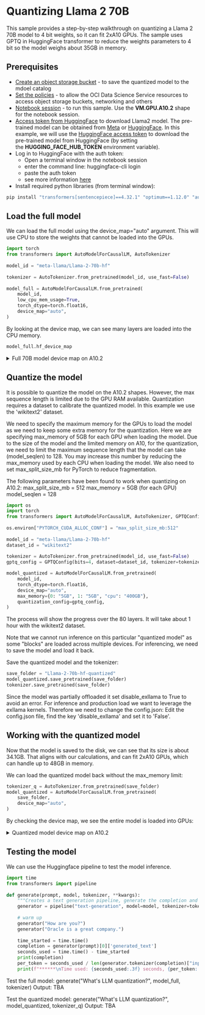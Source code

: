 # Quantizing Llama 2 70B
This sample provides a step-by-step walkthrough on quantizing a Llama 2 70B model to 4 bit weights, so it can fit 2xA10 GPUs.
The sample uses GPTQ in HuggingFace transformer to reduce the weights parameters to 4 bit so the model weighs about 35GB in memory.

## Prerequisites
* [Create an object storage bucket](https://github.com/oracle-samples/oci-data-science-ai-samples/tree/main/distributed_training#2-object-storage) - to save the quantized model to the mdoel catalog
* [Set the policies](https://github.com/oracle-samples/oci-data-science-ai-samples/tree/main/distributed_training#3-oci-policies) - to allow the OCI Data Science Service resources to access object storage buckets, networking and others
* [Notebook session](https://docs.oracle.com/en-us/iaas/data-science/using/manage-notebook-sessions.htm) - to run this sample. Use the **VM.GPU.A10.2** shape for the notebook session.
* [Access token from HuggingFace](https://huggingface.co/docs/hub/security-tokens) to download Llama2 model. The pre-trained model can be obtained from [Meta](https://ai.meta.com/resources/models-and-libraries/llama-downloads/) or [HuggingFace](https://huggingface.co/models?sort=trending&search=meta-llama%2Fllama-2). In this example, we will use the [HuggingFace access token](https://huggingface.co/docs/hub/security-tokens) to download the pre-trained model from HuggingFace (by setting the __HUGGING_FACE_HUB_TOKEN__ environment variable).
* Log in to HuggingFace with the auth token:
  * Open a terminal window in the notebook session
  * enter the command line: huggingface-cli login
  * paste the auth token
  * see more information [here](https://huggingface.co/docs/huggingface_hub/quick-start#login)
* Install required python libraries (from terminal window):
```python
pip install "transformers[sentencepiece]==4.32.1" "optimum==1.12.0" "auto-gptq==0.4.2" "accelerate==0.22.0" "safetensors>=0.3.1" --upgrade
```

## Load the full model
We can load the full model using the device_map="auto" argument. This will use CPU to store the weights that cannot be loaded into the GPUs.

```python
import torch
from transformers import AutoModelForCausalLM, AutoTokenizer
 
model_id = "meta-llama/Llama-2-70b-hf"
 
tokenizer = AutoTokenizer.from_pretrained(model_id, use_fast=False)
 
model_full = AutoModelForCausalLM.from_pretrained(
    model_id,
    low_cpu_mem_usage=True,
    torch_dtype=torch.float16,
    device_map="auto",
)
```

By looking at the device map, we can see many layers are loaded into the CPU memory.
```python
model_full.hf_device_map
```

<details>
<summary>Full 70B model device map on A10.2</summary>

{'model.embed_tokens': 0,
 'model.layers.0': 1,
 'model.layers.1': 1,
 'model.layers.2': 1,
 'model.layers.3': 1,
 'model.layers.4': 1,
 'model.layers.5': 'cpu',
 'model.layers.6': 'cpu',
 'model.layers.7': 'cpu',
 'model.layers.8': 'cpu',
 'model.layers.9': 'cpu',
 'model.layers.10': 'cpu',
 'model.layers.11': 'cpu',
 'model.layers.12': 'cpu',
 'model.layers.13': 'cpu',
 'model.layers.14': 'cpu',
 'model.layers.15': 'cpu',
 'model.layers.16': 'cpu',
 'model.layers.17': 'cpu',
 'model.layers.18': 'cpu',
 'model.layers.19': 'cpu',
 'model.layers.20': 'cpu',
 'model.layers.21': 'cpu',
 'model.layers.22': 'cpu',
 'model.layers.23': 'cpu',
 'model.layers.24': 'cpu',
 'model.layers.25': 'cpu',
 'model.layers.26': 'cpu',
 'model.layers.27': 'cpu',
 'model.layers.28': 'cpu',
 'model.layers.29': 'cpu',
 'model.layers.30': 'cpu',
 'model.layers.31': 'cpu',
 'model.layers.32': 'cpu',
 'model.layers.33': 'cpu',
 'model.layers.34': 'cpu',
 'model.layers.35': 'cpu',
 'model.layers.36': 'cpu',
 'model.layers.37': 'cpu',
 'model.layers.38': 'cpu',
 'model.layers.39': 'cpu',
 'model.layers.40': 'cpu',
 'model.layers.41': 'cpu',
 'model.layers.42': 'cpu',
 'model.layers.43': 'cpu',
 'model.layers.44': 'cpu',
 'model.layers.45': 'cpu',
 'model.layers.46': 'cpu',
 'model.layers.47': 'cpu',
 'model.layers.48': 'cpu',
 'model.layers.49': 'cpu',
 'model.layers.50': 'cpu',
 'model.layers.51': 'cpu',
 'model.layers.52': 'cpu',
 'model.layers.53': 'cpu',
 'model.layers.54': 'cpu',
 'model.layers.55': 'cpu',
 'model.layers.56': 'cpu',
 'model.layers.57': 'cpu',
 'model.layers.58': 'cpu',
 'model.layers.59': 'cpu',
 'model.layers.60': 'cpu',
 'model.layers.61': 'cpu',
 'model.layers.62': 'cpu',
 'model.layers.63': 'cpu',
 'model.layers.64': 'cpu',
 'model.layers.65': 'cpu',
 'model.layers.66': 'cpu',
 'model.layers.67': 'cpu',
 'model.layers.68': 'cpu',
 'model.layers.69': 'cpu',
 'model.layers.70': 'cpu',
 'model.layers.71': 'cpu',
 'model.layers.72': 'cpu',
 'model.layers.73': 'cpu',
 'model.layers.74': 'cpu',
 'model.layers.75': 'cpu',
 'model.layers.76': 'cpu',
 'model.layers.77': 'cpu',
 'model.layers.78': 'cpu',
 'model.layers.79': 'cpu',
 'model.norm': 'cpu',
 'lm_head': 'cpu'}

</details>

## Quantize the model
It is possible to quantize the model on the A10.2 shapes. However, the max sequence length is limited due to the GPU RAM available.
Quantization requires a dataset to calibrate the quantized model. In this example we use the 'wikitext2' dataset.

We need to specify the maximum memory for the GPUs to load the model as we need to keep some extra memory for the quantization. Here we are specifying max_memory of 5GB for each GPU when loading the model.
Due to the size of the model and the limited memory on A10, for the quantization, we need to limit the maximum sequence length that the model can take (model_seqlen) to 128. You may increase this number by reducing the max_memory used by each CPU when loading the model.
We also need to set max_split_size_mb for PyTorch to reduce fragmentation.

The following parameters have been found to work when quantizing on A10.2:
max_split_size_mb = 512
max_memory = 5GB (for each GPU)
model_seqlen = 128

```python
import os
import torch
from transformers import AutoModelForCausalLM, AutoTokenizer, GPTQConfig
 
os.environ["PYTORCH_CUDA_ALLOC_CONF"] = "max_split_size_mb:512"
 
model_id = "meta-llama/Llama-2-70b-hf"
dataset_id = "wikitext2"
 
tokenizer = AutoTokenizer.from_pretrained(model_id, use_fast=False)
gptq_config = GPTQConfig(bits=4, dataset=dataset_id, tokenizer=tokenizer, model_seqlen=128)

model_quantized = AutoModelForCausalLM.from_pretrained(
    model_id,
    torch_dtype=torch.float16,
    device_map="auto",
    max_memory={0: "5GB", 1: "5GB", "cpu": "400GB"},
    quantization_config=gptq_config,
)
```

The process will show the progress over the 80 layers. It will take about 1 hour with the wikitext2 dataset.

Note that we cannot run inference on this particular "quantized model" as some "blocks" are loaded across multiple devices. For inferencing, we need to save the model and load it back.

Save the quantized model and the tokenizer:
```python
save_folder = "Llama-2-70b-hf-quantized"
model_quantized.save_pretrained(save_folder)
tokenizer.save_pretrained(save_folder)
```

Since the model was partially offloaded it set disable_exllama to True to avoid an error. For inference and production load we want to leverage the exllama kernels. Therefore we need to change the config.json:
Edit the config.json file, find the key 'disable_exllama' and set it to 'False'.

## Working with the quantized model
Now that the model is saved to the disk, we can see that its size is about 34.1GB. That aligns with our calculations, and can fit 2xA10 GPUs, which can handle up to 48GB in memory.

We can load the quantized model back without the max_memory limit:
```python
tokenizer_q = AutoTokenizer.from_pretrained(save_folder)
model_quantized = AutoModelForCausalLM.from_pretrained(
    save_folder,
    device_map="auto",
)
```

By checking the device map, we see the entire model is loaded into GPUs:
<details>
<summary>Quantized model device map on A10.2</summary>

{'model.embed_tokens': 0,
 'model.layers.0': 0,
 'model.layers.1': 0,
 'model.layers.2': 0,
 'model.layers.3': 0,
 'model.layers.4': 0,
 'model.layers.5': 0,
 'model.layers.6': 0,
 'model.layers.7': 0,
 'model.layers.8': 0,
 'model.layers.9': 0,
 'model.layers.10': 0,
 'model.layers.11': 0,
 'model.layers.12': 0,
 'model.layers.13': 0,
 'model.layers.14': 0,
 'model.layers.15': 0,
 'model.layers.16': 0,
 'model.layers.17': 0,
 'model.layers.18': 0,
 'model.layers.19': 0,
 'model.layers.20': 0,
 'model.layers.21': 0,
 'model.layers.22': 0,
 'model.layers.23': 0,
 'model.layers.24': 0,
 'model.layers.25': 0,
 'model.layers.26': 0,
 'model.layers.27': 0,
 'model.layers.28': 0,
 'model.layers.29': 0,
 'model.layers.30': 0,
 'model.layers.31': 0,
 'model.layers.32': 0,
 'model.layers.33': 0,
 'model.layers.34': 0,
 'model.layers.35': 0,
 'model.layers.36': 0,
 'model.layers.37': 0,
 'model.layers.38': 1,
 'model.layers.39': 1,
 'model.layers.40': 1,
 'model.layers.41': 1,
 'model.layers.42': 1,
 'model.layers.43': 1,
 'model.layers.44': 1,
 'model.layers.45': 1,
 'model.layers.46': 1,
 'model.layers.47': 1,
 'model.layers.48': 1,
 'model.layers.49': 1,
 'model.layers.50': 1,
 'model.layers.51': 1,
 'model.layers.52': 1,
 'model.layers.53': 1,
 'model.layers.54': 1,
 'model.layers.55': 1,
 'model.layers.56': 1,
 'model.layers.57': 1,
 'model.layers.58': 1,
 'model.layers.59': 1,
 'model.layers.60': 1,
 'model.layers.61': 1,
 'model.layers.62': 1,
 'model.layers.63': 1,
 'model.layers.64': 1,
 'model.layers.65': 1,
 'model.layers.66': 1,
 'model.layers.67': 1,
 'model.layers.68': 1,
 'model.layers.69': 1,
 'model.layers.70': 1,
 'model.layers.71': 1,
 'model.layers.72': 1,
 'model.layers.73': 1,
 'model.layers.74': 1,
 'model.layers.75': 1,
 'model.layers.76': 1,
 'model.layers.77': 1,
 'model.layers.78': 1,
 'model.layers.79': 1,
 'model.norm': 1,
 'lm_head': 1}

</details>

## Testing the model
We can use the Huggingface pipeline to test the model inference.

```python
import time
from transformers import pipeline
 
def generate(prompt, model, tokenizer, **kwargs):
    """Creates a text generation pipeline, generate the completion and track the time used for the generation."""
    generator = pipeline("text-generation", model=model, tokenizer=tokenizer, max_new_tokens=256, return_full_text=False)
     
    # warm up
    generator("How are you?")
    generator("Oracle is a great company.")
     
    time_started = time.time()
    completion = generator(prompt)[0]['generated_text']
    seconds_used = time.time() - time_started
    print(completion)
    per_token = seconds_used / len(generator.tokenizer(completion)["input_ids"])
    print(f"******\nTime used: {seconds_used:.3f} seconds, {per_token:.3f} s/token")
```

Test the full model:
generate("What's LLM quantization?", model_full, tokenizer)
Output:
TBA

Test the quantized model:
generate("What's LLM quantization?", model_quantized, tokenizer_q)
Output:
TBA
